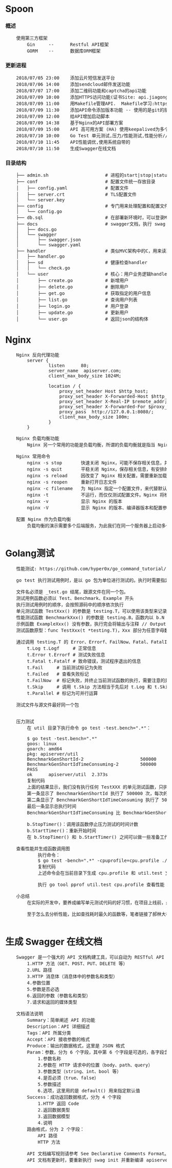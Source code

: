 # Spoon

### 概述
<pre>
    使用第三方框架
        Gin     --      Restful API框架
        GORM    --      数据库ORM框架
</pre>

### 更新进程
<pre>
    2018/07/05 23:00    添加云片短信发送平台
    2018/07/06 14:00    添加sendcloud邮件发送功能
    2018/07/07 17:00    添加二维码功能和captcha的api功能
    2018/07/09 10:00    添加HTTPS访问功能(证书Site: api.jiagongwu.com)
    2018/07/09 11:00    用Makefile管理API.  Makefile学习:https://www.cnblogs.com/wang_yb/p/3990952.html
    2018/07/09 11:30    添加API命令添加版本功能 -- 使用的是git的版本控制的信息 使用的是 go build -v -ldflags ${ldflags} .
    2018/07/09 12:00    给API增加启动脚本
    2018/07/09 14:38    基于Nginx的API部署方案
    2018/07/09 15:00    API 高可用方案 (HA) 使用keepalived为多个Nginx添加高可用的结构
    2018/07/10 10:00    Go Test 单元测试,压力/性能测试,性能分析//Test、Benchmark、Example 开头的测试函数
    2018/07/10 11:45    API性能调优,使用系统自带的
    2018/07/10 11:50    生成Swagger在线文档
</pre>

### 目录结构
<pre>
    ├── admin.sh                     # 进程的start|stop|status|restart控制文件
    ├── conf                         # 配置文件统一存放目录
    │   ├── config.yaml              # 配置文件
    │   ├── server.crt               # TLS配置文件
    │   └── server.key
    ├── config                       # 专门用来处理配置和配置文件的Go package
    │   └── config.go
    ├── db.sql                       # 在部署新环境时，可以登录MySQL客户端，执行source db.sql创建数据库和表
    ├── docs                         # swagger文档，执行 swag init 生成的
    │   ├── docs.go
    │   └── swagger
    │       ├── swagger.json
    │       └── swagger.yaml
    ├── handler                      # 类似MVC架构中的C，用来读取输入，并将处理流程转发给实际的处理函数，最后返回结果
    │   ├── handler.go
    │   ├── sd                       # 健康检查handler
    │   │   └── check.go
    │   └── user                     # 核心：用户业务逻辑handler
    │       ├── create.go            # 新增用户
    │       ├── delete.go            # 删除用户
    │       ├── get.go               # 获取指定的用户信息
    │       ├── list.go              # 查询用户列表
    │       ├── login.go             # 用户登录
    │       ├── update.go            # 更新用户
    │       └── user.go              # 返回json的结构体
</pre>

# Nginx
<pre>
    Nginx 反向代理功能
        server {
                listen      80;
                server_name  apiserver.com;
                client_max_body_size 1024M;

                location / {
                    proxy_set_header Host $http_host;
                    proxy_set_header X-Forwarded-Host $http_host;
                    proxy_set_header X-Real-IP $remote_addr;
                    proxy_set_header X-Forwarded-For $proxy_add_x_forwarded_for;
                    proxy_pass  http://127.0.0.1:8080/;
                    client_max_body_size 100m;
                }
        }

    Nginx 负载均衡功能
        Nginx 另一个常用的功能是负载均衡，所谓的负载均衡就是指当 Nginx 收到一个 HTTP 请求后，会根据负载策略将请求转发到不同的后端服务器上。比如，apiserver 部署在两台服务器 A 和 B 上，当请求到达 Nginx 后，Nginx 会根据 A 和 B 服务器上的负载情况，将请求转发到负载较小的那台服务器上。这里要求 apiserver 是无状态的服务.

    Nginx 常用命令
        nginx -s stop       快速关闭 Nginx，可能不保存相关信息，并迅速终止 Web 服务
        nginx -s quit       平稳关闭 Nginx，保存相关信息，有安排的结束 Web 服务
        nginx -s reload     因改变了 Nginx 相关配置，需要重新加载配置而重载
        nginx -s reopen     重新打开日志文件
        nginx -c filename   为 Nginx 指定一个配置文件，来代替默认的
        nginx -t            不运行，而仅仅测试配置文件。Nginx 将检查配置文件的语法的正确性，并尝试打开配置文件中所引用到的文件
        nginx -v            显示 Nginx 的版本
        nginx -V            显示 Nginx 的版本、编译器版本和配置参数

    配置 Nginx 作为负载均衡
        负载均衡的演示需要多个后端服务，为此我们在同一个服务器上启动多个 apiserver，配置不同的端口（8080、8082），并采用 Nginx 默认的轮询转发策略（轮询：每个请求按时间顺序逐一分配到不同的后端服务器）。

</pre>


# Golang测试
<pre>
    性能测试: https://github.com/hyper0x/go_command_tutorial/blob/master/0.12.md

    go test 执行测试用例时，是以 go 包为单位进行测试的。执行时需要指定包名，比如：go test 包名，如果没有指定包名，默认会选择执行命令时所在的包。go test 在执行时会遍历以 _test.go 结尾的源码文件，执行其中以 Test、Benchmark、Example 开头的测试函数。其中源码文件需要满足以下规范：

    文件名必须是 _test.go 结尾，跟源文件在同一个包。
    测试用例函数必须以 Test、Benchmark、Example 开头
    执行测试用例时的顺序，会按照源码中的顺序依次执行
    单元测试函数 TestXxx() 的参数是 testing.T，可以使用该类型来记录错误或测试状态
    性能测试函数 BenchmarkXxx() 的参数是 testing.B，函数内以 b.N 作为循环次数，其中 N 会动态变化
    示例函数 ExampleXxx() 没有参数，执行完会将输出与注释 // Output: 进行对比
    测试函数原型：func TestXxx(t *testing.T)，Xxx 部分为任意字母数字组合，首字母大写，例如： TestgenShortId 是错误的函数名，TestGenShortId 是正确的函数名

    通过调用 testing.T 的 Error、Errorf、FailNow、Fatal、FatalIf 方法来说明测试不通过，通过调用 Log、Logf 方法来记录测试信息：
        t.Log t.Logf     # 正常信息
        t.Error t.Errorf # 测试失败信息
        t.Fatal t.Fatalf # 致命错误，测试程序退出的信息
        t.Fail     # 当前测试标记为失败
        t.Failed   # 查看失败标记
        t.FailNow  # 标记失败，并终止当前测试函数的执行，需要注意的是，我们只能在运行测试函数的 Goroutine 中调用 t.FailNow 方法，而不能在我们在测试代码创建出的 Goroutine 中调用它
        t.Skip     # 调用 t.Skip 方法相当于先后对 t.Log 和 t.SkipNow 方法进行调用，而调用 t.Skipf 方法则相当于先后对 t.Logf 和 t.SkipNow 方法进行调用。方法 t.Skipped 的结果值会告知我们当前的测试是否已被忽略
        t.Parallel # 标记为可并行运算

    测试文件与源文件最好同一个包


    压力测试
        在 util 目录下执行命令 go test -test.bench=".*"：

        $ go test -test.bench=".*"
        goos: linux
        goarch: amd64
        pkg: apiserver/util
        BenchmarkGenShortId-2                	  500000	      2291 ns/op
        BenchmarkGenShortIdTimeConsuming-2   	  500000	      2333 ns/op
        PASS
        ok  	apiserver/util	2.373s
        复制代码
        上面的结果显示，我们没有执行任何 TestXXX 的单元测试函数，只执行了压力测试函数
        第一条显示了 BenchmarkGenShortId 执行了 500000 次，每次的执行平均时间是 2291 纳秒
        第二条显示了 BenchmarkGenShortIdTimeConsuming 执行了 500000，每次的平均执行时间是 2333 纳秒
        最后一条显示总执行时间
        BenchmarkGenShortIdTimeConsuming 比 BenchmarkGenShortId 多了两个调用 b.StopTimer() 和 b.StartTimer()。

        b.StopTimer()：调用该函数停止压力测试的时间计数
        b.StartTimer()：重新开始时间
        在 b.StopTimer() 和 b.StartTimer() 之间可以做一些准备工作，这样这些时间不影响我们测试函数本身的性能。

    查看性能并生成函数调用图
            执行命令：
            $ go test -bench=".*" -cpuprofile=cpu.profile ./util
            复制代码
            上述命令会在当前目录下生成 cpu.profile 和 util.test 文件。

            执行 go tool pprof util.test cpu.profile 查看性能（进入交互界面后执行 top 指令）

    小总结
        在实际的开发中，要养成编写单元测试代码的好习惯，在项目上线前，最好对一些业务逻辑比较复杂的函数做一些性能测试，提前发现性能问题。

        至于怎么去分析性能，比如查找耗时最久的函数等，笔者链接了郝林大神专业的分析方法（go tool pprof），更深的分析技巧需要读者在实际开发中自己去探索。

</pre>

# 生成 Swagger 在线文档
<pre>
    Swagger 是一个强大的 API 文档构建工具，可以自动为 RESTful API 生成 Swagger 格式的文档，可以在浏览器中查看 API 文档，也可以通过调用接口来返回 API 文档（JSON 格式）。Swagger 通常会展示如下信息：
        1.HTTP 方法（GET、POST、PUT、DELETE 等）
        2.URL 路径
        3.HTTP 消息体（消息体中的参数名和类型）
        4.参数位置
        5.参数是否必选
        6.返回的参数（参数名和类型）
        7.请求和返回的媒体类型

    文档语法说明
        Summary：简单阐述 API 的功能
        Description：API 详细描述
        Tags：API 所属分类
        Accept：API 接收参数的格式
        Produce：输出的数据格式，这里是 JSON 格式
        Param：参数，分为 6 个字段，其中第 6 个字段是可选的，各字段含义为：
            1.参数名称
            2.参数在 HTTP 请求中的位置（body、path、query）
            3.参数类型（string、int、bool 等）
            4.是否必须（true、false）
            5.参数描述
            6.选项，这里用的是 default() 用来指定默认值
        Success：成功返回数据格式，分为 4 个字段
            1.HTTP 返回 Code
            2.返回数据类型
            3.返回数据模型
            4.说明
        路由格式，分为 2 个字段：
            API 路径
            HTTP 方法

        API 文档编写规则请参考 See Declarative Comments Format。
        API 文档有更新时，要重新执行 swag init 并重新编译 apiserver。
</pre>
